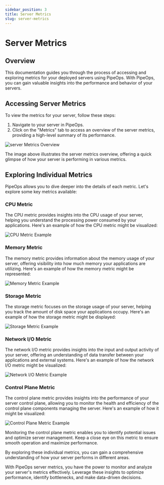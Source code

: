```yaml
---
sidebar_position: 3
title: Server Metrics
slug: server-metrics
---
```


# Server Metrics

## Overview

This documentation guides you through the process of accessing and exploring metrics for your deployed servers using PipeOps. With PipeOps, you can gain valuable insights into the performance and behavior of your servers.

## Accessing Server Metrics

To view the metrics for your server, follow these steps:

1. Navigate to your server in PipeOps.
2. Click on the "Metrics" tab to access an overview of the server metrics, providing a high-level summary of its performance.

![server Metrics Overview](https://pub-30c11acc143348fcae20835653c5514d.r2.dev//20/22/overview_8f109aff39.png)

The image above illustrates the server metrics overview, offering a quick glimpse of how your server is performing in various metrics.

## Exploring Individual Metrics

PipeOps allows you to dive deeper into the details of each metric. Let's explore some key metrics available:

### CPU Metric

The CPU metric provides insights into the CPU usage of your server, helping you understand the processing power consumed by your applications. Here's an example of how the CPU metric might be visualized:

![CPU Metric Example](https://pub-30c11acc143348fcae20835653c5514d.r2.dev//20/22/CPU_761b23d167.png)

### Memory Metric

The memory metric provides information about the memory usage of your server, offering visibility into how much memory your applications are utilizing. Here's an example of how the memory metric might be represented:

![Memory Metric Example](https://pub-30c11acc143348fcae20835653c5514d.r2.dev//20/22/memory_6c36fc1c9d.png)

### Storage Metric

The storage metric focuses on the storage usage of your server, helping you track the amount of disk space your applications occupy. Here's an example of how the storage metric might be displayed:

![Storage Metric Example](https://pub-30c11acc143348fcae20835653c5514d.r2.dev//20/22/storage_77078f2377.png)

### Network I/O Metric

The network I/O metric provides insights into the input and output activity of your server, offering an understanding of data transfer between your applications and external systems. Here's an example of how the network I/O metric might be visualized:

![Network I/O Metric Example](https://pub-30c11acc143348fcae20835653c5514d.r2.dev//20/22/network_4a55527172.png)

### Control Plane Metric

The control plane metric provides insights into the performance of your server control plane, allowing you to monitor the health and efficiency of the control plane components managing the server. Here's an example of how it might be visualized:

![Control Plane Metric Example](https://pub-30c11acc143348fcae20835653c5514d.r2.dev//20/22/plane_b1426c4795.png)

Monitoring the control plane metric enables you to identify potential issues and optimize server management. Keep a close eye on this metric to ensure smooth operation and maximize performance.

By exploring these individual metrics, you can gain a comprehensive understanding of how your server performs in different areas.

With PipeOps server metrics, you have the power to monitor and analyze your server's metrics effectively. Leverage these insights to optimize performance, identify bottlenecks, and make data-driven decisions.

